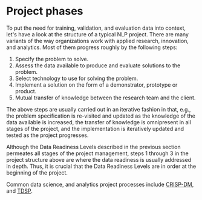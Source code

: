 # Project phases

To put the need for training, validation, and evaluation data into context, let's have a look at the structure of a 
typical NLP project. There are many variants of the way organizations work with applied research, innovation,
and analytics. Most of them progress roughly by the following steps:

1. Specify the problem to solve.
1. Assess the data available to produce and evaluate solutions to the problem.
1. Select technology to use for solving the problem.
1. Implement a solution on the form of a demonstrator, prototype or product.
1. Mutual transfer of knowledge between the research team and the client.

The above steps are usually carried out in an iterative fashion in that, e.g., the problem specification is re-visited 
and updated as the knowledge of the data available is increased, the transfer of knowledge is omnipresent in all
stages of the project, and the implementation is iteratively updated and tested as the project progresses.

Although the Data Readiness Levels described in the previous section permeates all stages of the project management, steps
1 through 3 in the project structure above are where the data readiness is usually addressed in depth. Thus, it is crucial
that the Data Readiness Levels are in order at the beginning of the project.


Common data science, and analytics project processes include 
[CRISP-DM](https://en.wikipedia.org/wiki/Cross-industry_standard_process_for_data_mining), and
[TDSP](https://docs.microsoft.com/en-us/azure/machine-learning/team-data-science-process/lifecycle).

